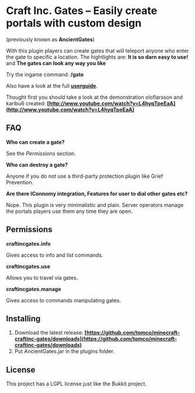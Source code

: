 # Craft Inc. Gates – Easily create portals with custom design

(previously known as __AncientGates__)

With this plugin players can create gates that will teleport anyone who enter the gate to specific a location.
The hightlights are: __It is so darn easy to use!__ and __The gates can look any way you like__

Try the ingame command: __/gate__

Also have a look at the full __[userguide](http://www.craftinc.de/blog/?p=255)__.

Thought first you should take a look at the demonstration oloflarsson and karibu6 created:
__[http://www.youtube.com/watch?v=L4hyqTpeEaA](http://www.youtube.com/watch?v=L4hyqTpeEaA)__


## FAQ

__Who can create a gate?__

See the _Permissions_ section.

__Who can destroy a gate?__

Anyone if you do not use a third-party protection plugin like Grief Prevention.

__Are there IConnomy integration, Features for user to dial other gates etc?__

Nope. This plugin is very minimalistic and plain. Server operators manage the portals players use them any time they are open.

## Permissions

 __craftincgates.info__

 Gives access to info and list commands.

  __craftincgates.use__

 Allows you to travel via gates.

  __craftincgates.manage__

 Gives access to commands manipulating gates.

## Installing

1. Download the latest release: __[https://github.com/tomco/minecraft-craftinc-gates/downloads](https://github.com/tomco/minecraft-craftinc-gates/downloads)__
2. Put AncientGates.jar in the plugins folder.

## License

This project has a LGPL license just like the Bukkit project.
